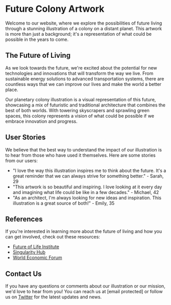 <!--font:Montserrat-->

# Future Colony Artwork

Welcome to our website, where we explore the possibilities of future living through a stunning illustration of a colony on a distant planet. This artwork is more than just a background; it's a representation of what could be possible in the years to come.

## The Future of Living

As we look towards the future, we're excited about the potential for new technologies and innovations that will transform the way we live. From sustainable energy solutions to advanced transportation systems, there are countless ways that we can improve our lives and make the world a better place.

Our planetary colony illustration is a visual representation of this future, showcasing a mix of futuristic and traditional architecture that combines the best of both worlds. With towering skyscrapers and sprawling green spaces, this colony represents a vision of what could be possible if we embrace innovation and progress.

## User Stories

We believe that the best way to understand the impact of our illustration is to hear from those who have used it themselves. Here are some stories from our users:

-   "I love the way this illustration inspires me to think about the future. It's a great reminder that we can always strive for something better." - Sarah, 29
-   "This artwork is so beautiful and inspiring. I love looking at it every day and imagining what life could be like in a few decades." - Michael, 42
-   "As an architect, I'm always looking for new ideas and inspiration. This illustration is a great source of both!" - Emily, 35

## References

If you're interested in learning more about the future of living and how you can get involved, check out these resources:

-   [Future of Life Institute](#)
-   [Singularity Hub](#)
-   [World Economic Forum](#)

## Contact Us

If you have any questions or comments about our illustration or our mission, we'd love to hear from you! You can reach us at [email protected] or follow us on [Twitter](#) for the latest updates and news.

<!--

Write me content for website with wallpaper which alt text is:

"An illustration of a colony on a distant planet, with a mix of futuristic and traditional architecture."

The name/title of the page should not be 1:1 copy of the alt text but rather a real content of the website which is using this wallpaper.

- Use markdown format
- Start with heading
- Heading should be short and concise
- The content should look like a real website
- The website should not be about the wallpaper, wallpaper is just a related background
- Heading should be contain work "wallpaper" or "background"
- Include real sections like references, contact, user stories, etc. use things relevant to the page purpose.
- Feel free to use structure like headings, bullets, numbering, blockquotes, paragraphs, horizontal lines, etc.
- You can use formatting like bold or _italic_
- You can include UTF-8 emojis
- Links should be only #hash anchors (and you can refer to the document itself)
- Do not include images


---


# Discover the Future with Our Planetary Colony Wallpaper

Welcome to our website, where we explore the possibilities of future living through a stunning wallpaper featuring an illustration of a colony on a distant planet. This wallpaper is more than just a background; it's a representation of what could be possible in the years to come.

## The Future of Living

As we look towards the future, we're excited about the potential for new technologies and innovations that will transform the way we live. From sustainable energy solutions to advanced transportation systems, there are countless ways that we can improve our lives and make the world a better place.

Our planetary colony wallpaper is a visual representation of this future, showcasing a mix of futuristic and traditional architecture that combines the best of both worlds. With towering skyscrapers and sprawling green spaces, this colony represents a vision of what could be possible if we embrace innovation and progress.

## User Stories

We believe that the best way to understand the impact of our wallpaper is to hear from those who have used it themselves. Here are some stories from our users:

- "I love the way this wallpaper inspires me to think about the future. It's a great reminder that we can always strive for something better." - Sarah, 29
- "This wallpaper is so beautiful and inspiring. I love looking at it every day and imagining what life could be like in a few decades." - Michael, 42
- "As an architect, I'm always looking for new ideas and inspiration. This wallpaper is a great source of both!" - Emily, 35

## References

If you're interested in learning more about the future of living and how you can get involved, check out these resources:

- [Future of Life Institute](#)
- [Singularity Hub](#)
- [World Economic Forum](#)

## Contact Us

If you have any questions or comments about our wallpaper or our mission, we'd love to hear from you! You can reach us at [email protected] or follow us on [Twitter](#) for the latest updates and news.


---


Heading should not include word "wallpaper". The website should not be about the wallpaper itself, wallpaper is just a related background, rewrite whole content.


---


# Imagine the Future with Our Planetary Colony Illustration

Welcome to our website, where we explore the possibilities of future living through a stunning illustration of a colony on a distant planet. This artwork is more than just a background; it's a representation of what could be possible in the years to come.

## The Future of Living

As we look towards the future, we're excited about the potential for new technologies and innovations that will transform the way we live. From sustainable energy solutions to advanced transportation systems, there are countless ways that we can improve our lives and make the world a better place.

Our planetary colony illustration is a visual representation of this future, showcasing a mix of futuristic and traditional architecture that combines the best of both worlds. With towering skyscrapers and sprawling green spaces, this colony represents a vision of what could be possible if we embrace innovation and progress.

## User Stories

We believe that the best way to understand the impact of our illustration is to hear from those who have used it themselves. Here are some stories from our users:

- "I love the way this illustration inspires me to think about the future. It's a great reminder that we can always strive for something better." - Sarah, 29
- "This artwork is so beautiful and inspiring. I love looking at it every day and imagining what life could be like in a few decades." - Michael, 42
- "As an architect, I'm always looking for new ideas and inspiration. This illustration is a great source of both!" - Emily, 35

## References

If you're interested in learning more about the future of living and how you can get involved, check out these resources:

- [Future of Life Institute](#)
- [Singularity Hub](#)
- [World Economic Forum](#)

## Contact Us

If you have any questions or comments about our illustration or our mission, we'd love to hear from you! You can reach us at [email protected] or follow us on [Twitter](#) for the latest updates and news.


---


Write me a Google font which is best fitting for the website.

Pick from the list:
- Dancing Script
- Futura
- Lato
- Cabin
- Exo 2
- IBM Plex Sans
- Poppins
- Cinzel Decorative
- Cormorant Garamond
- Montserrat
- Raleway
- Barlow Condensed
- Barlow Condensed
- Roboto
- Great Vibes
- Alegreya
- Playfair Display
- Inter
- Lobster
- Cinzel
- Open Sans
- Orbitron


Write just the font name nothing else.


---


Montserrat

-->
